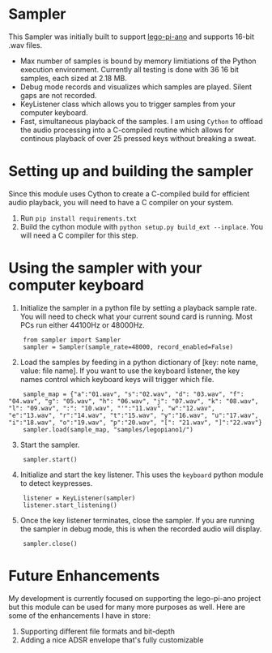 # Sampler
This Sampler was initially built to support [lego-pi-ano](https://debkbanerji.com/lego-pi-ano/) and supports 16-bit .wav files.
* Max number of samples is bound by memory limitiations of the Python execution environment. Currently all testing is done with 36 16 bit samples, each sized at 2.18 MB.
* Debug mode records and visualizes which samples are played. Silent gaps are not recorded.
* KeyListener class which allows you to trigger samples from your computer keyboard.
* Fast, simultaneous playback of the samples. I am using `Cython` to offload the audio processing into a C-compiled routine which allows for continous playback of over 25 pressed keys without breaking a sweat.

# Setting up and building the sampler
Since this module uses Cython to create a C-compiled build for efficient audio playback, you will need to have a C compiler on your system.
1. Run `pip install requirements.txt`
2. Build the cython module with `python setup.py build_ext --inplace`. You will need a C compiler for this step.

# Using the sampler with your computer keyboard
1. Initialize the sampler in a python file by setting a playback sample rate. You will need to check what your current sound card is running. Most PCs run either 44100Hz or 48000Hz.
```
    from sampler import Sampler
    sampler = Sampler(sample_rate=48000, record_enabled=False)
```
2. Load the samples by feeding in a python dictionary of [key: note name, value: file name]. If you want to use the keyboard listener, the key names control which keyboard keys will trigger which file.
```
    sample_map = {"a":"01.wav", "s":"02.wav", "d": "03.wav", "f": "04.wav", "g": "05.wav", "h": "06.wav", "j": "07.wav", "k": "08.wav", "l": "09.wav", ":": "10.wav", "'":"11.wav", "w":"12.wav", "e":"13.wav", "r":"14.wav", "t":"15.wav", "y":"16.wav", "u":"17.wav", "i":"18.wav", "o":"19.wav", "p":"20.wav", "[": "21.wav", "]":"22.wav"}
    sampler.load(sample_map, "samples/legopiano1/")
```
3. Start the sampler.
```
    sampler.start()
```
4. Initialize and start the key listener. This uses the `keyboard` python module to detect keypresses.
```
    listener = KeyListener(sampler)
    listener.start_listening()
```
5. Once the key listener terminates, close the sampler. If you are running the sampler in debug mode, this is when the recorded audio will display.
```
    sampler.close()
```

# Future Enhancements
My development is currently focused on supporting the lego-pi-ano project but this module can be used for many more purposes as well. Here are some of the enhancements I have in store:
1. Supporting different file formats and bit-depth
2. Adding a nice ADSR envelope that's fully customizable